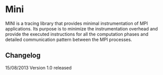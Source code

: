 Mini
====

MINI is a tracing library that provides minimal instrumentation of MPI applications. Its purpose is to minimize the instrumentation overhead and provide the executed instructions for all the computation phases and detailed communication pattern between the MPI processes.

Changelog
---------


15/08/2013
Version 1.0 released
